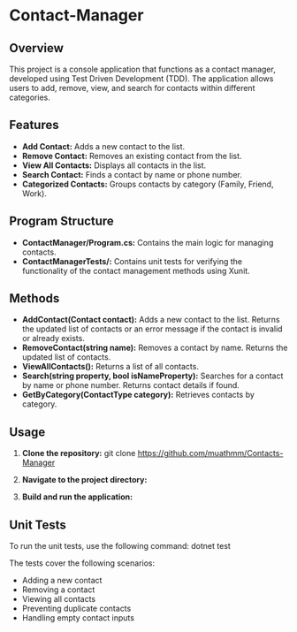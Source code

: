 # Contact-Manager

## Overview
This project is a console application that functions as a contact manager, developed using Test Driven Development (TDD). The application allows users to add, remove, view, and search for contacts within different categories.

## Features
- **Add Contact:** Adds a new contact to the list.
- **Remove Contact:** Removes an existing contact from the list.
- **View All Contacts:** Displays all contacts in the list.
- **Search Contact:** Finds a contact by name or phone number.
- **Categorized Contacts:** Groups contacts by category (Family, Friend, Work).

## Program Structure
- **ContactManager/Program.cs:** Contains the main logic for managing contacts.
- **ContactManagerTests/:** Contains unit tests for verifying the functionality of the contact management methods using Xunit.

## Methods
- **AddContact(Contact contact):** Adds a new contact to the list. Returns the updated list of contacts or an error message if the contact is invalid or already exists.
- **RemoveContact(string name):** Removes a contact by name. Returns the updated list of contacts.
- **ViewAllContacts():** Returns a list of all contacts.
- **Search(string property, bool isNameProperty):** Searches for a contact by name or phone number. Returns contact details if found.
- **GetByCategory(ContactType category):** Retrieves contacts by category.
## Usage
1. **Clone the repository:**
git clone https://github.com/muathmm/Contacts-Manager



2. **Navigate to the project directory:**



3. **Build and run the application:**




## Unit Tests
To run the unit tests, use the following command:
dotnet test

The tests cover the following scenarios:
- Adding a new contact
- Removing a contact
- Viewing all contacts
- Preventing duplicate contacts
- Handling empty contact inputs